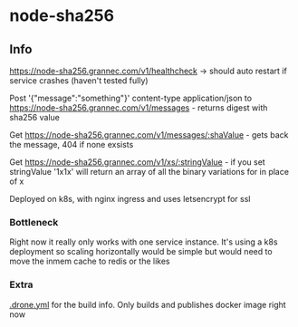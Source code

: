 # node-sha256


## Info

https://node-sha256.grannec.com/v1/healthcheck -> should auto restart if service crashes (haven't tested fully)

Post '{"message":"something"}' content-type application/json to https://node-sha256.grannec.com/v1/messages - returns digest with sha256 value

Get https://node-sha256.grannec.com/v1/messages/:shaValue - gets back the message, 404 if none exsists

Get https://node-sha256.grannec.com/v1/xs/:stringValue - if you set stringValue '1x1x' will return an array of all the binary variations for in place of x


Deployed on k8s, with nginx ingress and uses letsencrypt for ssl


### Bottleneck

Right now it really only works with one service instance. It's using a k8s deployment so scaling horizontally would be simple but would need to move the inmem cache to redis or the likes



### Extra

[.drone.yml](.drone.yml) for the build info. Only builds and publishes docker image right now
